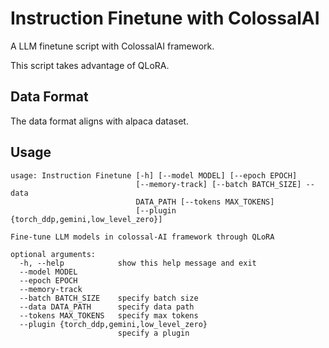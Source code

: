 # Instruction Finetune with ColossalAI

A LLM finetune script with ColossalAI framework.

This script takes advantage of QLoRA.


## Data Format

The data format aligns with alpaca dataset.

## Usage

```shell
usage: Instruction Finetune [-h] [--model MODEL] [--epoch EPOCH]
                            [--memory-track] [--batch BATCH_SIZE] --data
                            DATA_PATH [--tokens MAX_TOKENS]
                            [--plugin {torch_ddp,gemini,low_level_zero}]

Fine-tune LLM models in colossal-AI framework through QLoRA

optional arguments:
  -h, --help            show this help message and exit
  --model MODEL
  --epoch EPOCH
  --memory-track
  --batch BATCH_SIZE    specify batch size
  --data DATA_PATH      specify data path
  --tokens MAX_TOKENS   specify max tokens
  --plugin {torch_ddp,gemini,low_level_zero}
                        specify a plugin
```

